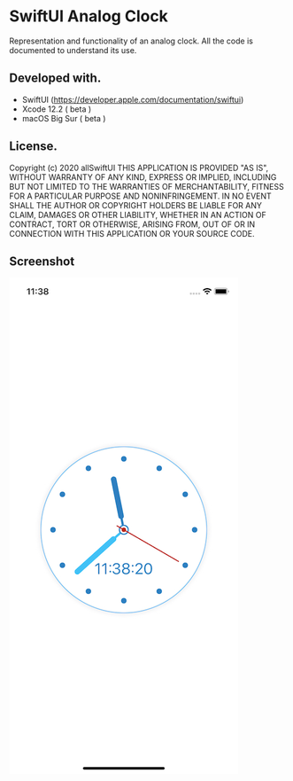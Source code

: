 #  SwiftUI Analog Clock
Representation and functionality of an analog clock.
All the code is documented to understand its use.

## Developed with.
- SwiftUI (https://developer.apple.com/documentation/swiftui)
- Xcode 12.2 ( beta )
- macOS Big Sur ( beta  )

## License.
Copyright (c) 2020 allSwiftUI
THIS APPLICATION IS PROVIDED "AS IS", WITHOUT WARRANTY OF ANY KIND, EXPRESS OR IMPLIED, INCLUDING BUT NOT LIMITED TO THE WARRANTIES OF MERCHANTABILITY, FITNESS FOR A PARTICULAR PURPOSE AND NONINFRINGEMENT. IN NO EVENT SHALL THE AUTHOR OR COPYRIGHT HOLDERS BE LIABLE FOR ANY CLAIM, DAMAGES OR OTHER LIABILITY, WHETHER IN AN ACTION OF CONTRACT, TORT OR OTHERWISE, ARISING FROM, OUT OF OR IN CONNECTION WITH THIS APPLICATION OR YOUR SOURCE CODE.

## Screenshot
![Digital Clock](/screenshot_201001.jpg)
